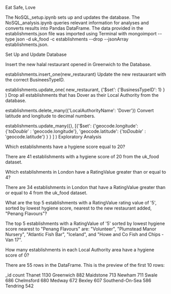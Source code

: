 Eat Safe, Love

The NoSQL_setup.ipynb sets up and updates the database. The NoSQL_analysis.ipynb queries relevant information for analyses and converts results into Pandas DataFrame. The data provided in the establishments.json file was imported using Terminal with mongoimport --type json -d uk_food -c establishments --drop --jsonArray establishments.json.

Set Up and Update Database

Insert the new halal restaurant opened in Greenwich to the Database.

establishments.insert_one(new_restaurant)
Update the new restauarant with the correct BusineesTypeID.

establishments.update_one(
    new_restaurant, 
    {'$set': 
        {'BusinessTypeID': 1}
    }
)
Drop all establishments that has Dover as their Local Authority from the database.

establishments.delete_many({'LocalAuthorityName': 'Dover'})
Convert latitude and longitude to decimal numbers.

establishments.update_many({}, [{'$set': {'geocode.longitude': {'$toDouble': '$geocode.longitude'}, 
                                           'geocode.latitude': {'$toDouble': '$geocode.latitude'}
                                          }
                                 }
                                ]
                           )
Exploratory Analysis

Which establishments have a hygiene score equal to 20?

There are 41 establishments with a hygiene score of 20 from the uk_food dataset.

Which establishments in London have a RatingValue greater than or equal to 4?

There are 34 establishments in London that have a RatingValue greater than or equal to 4 from the uk_food dataset.

What are the top 5 establishments with a RatingValue rating value of '5', sorted by lowest hygiene score, nearest to the new restaurant added, "Penang Flavours"?

The top 5 establishments with a RatingValue of '5' sorted by lowest hygiene score nearest to "Penang Flavours" are: "Volunteer", "Plumstead Manor Nursery", "Atlantic Fish Bar", "Iceland", and "Howe and Co Fish and Chips - Van 17".

How many establishments in each Local Authority area have a hygiene score of 0?

There are 55 rows in the DataFrame. This is the preview of the first 10 rows:

_id	count
Thanet	1130
Greenwich	882
Maidstone	713
Newham	711
Swale	686
Chelmsford	680
Medway	672
Bexley	607
Southend-On-Sea	586
Tendring	542
